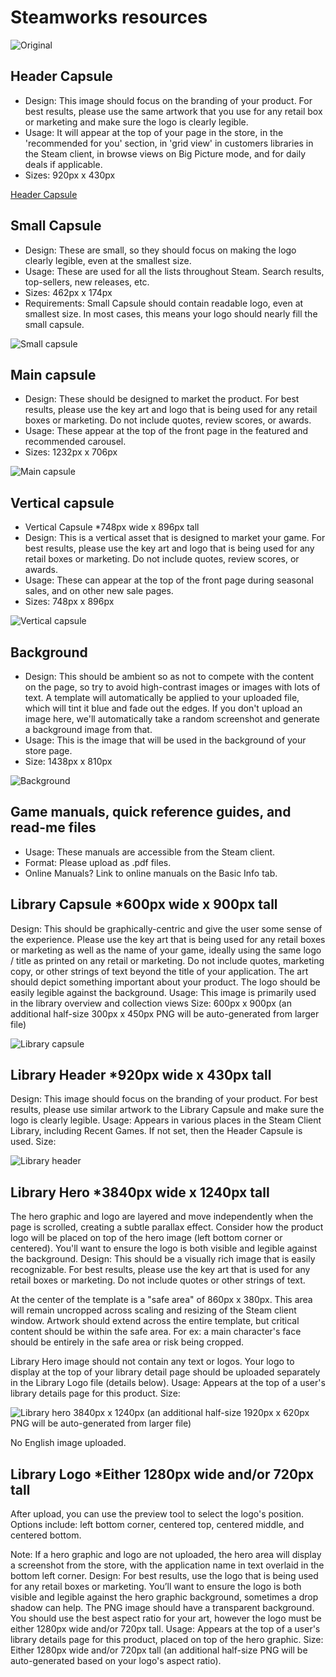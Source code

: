 # Steamworks resources

![Original](title_482_x_281.png)

## Header Capsule 

- Design: This image should focus on the branding of your product. For best results, please use the same artwork that you use for any retail box or marketing and make sure the logo is clearly legible.
- Usage: It will appear at the top of your page in the store, in the 'recommended for you' section, in 'grid view' in customers libraries in the Steam client, in browse views on Big Picture mode, and for daily deals if applicable.
- Sizes: 920px x 430px

[Header Capsule](header_capsule_920_x_430.png)

## Small Capsule 

- Design: These are small, so they should focus on making the logo clearly legible, even at the smallest size.
- Usage: These are used for all the lists throughout Steam. Search results, top-sellers, new releases, etc.
- Sizes: 462px x 174px
- Requirements: Small Capsule should contain readable logo, even at smallest size. In most cases, this means your logo should nearly fill the small capsule.

![Small capsule](small_capsule_462_x_174.png)

## Main capsule

- Design: These should be designed to market the product. For best results, please use the key art and logo that is being used for any retail boxes or marketing. Do not include quotes, review scores, or awards.
- Usage: These appear at the top of the front page in the featured and recommended carousel.
- Sizes: 1232px x 706px

![Main capsule](main_capsule_1232_x_706.png)

## Vertical capsule

- Vertical Capsule *748px wide x 896px tall
- Design: This is a vertical asset that is designed to market your game. For best results, please use the key art and logo that is being used for any retail boxes or marketing. Do not include quotes, review scores, or awards.
- Usage: These can appear at the top of the front page during seasonal sales, and on other new sale pages.
- Sizes: 748px x 896px

![Vertical capsule](vertical_capsule_748_x_896.png)

## Background

- Design: This should be ambient so as not to compete with the content on the page, so try to avoid high-contrast images or images with lots of text. A template will automatically be applied to your uploaded file, which will tint it blue and fade out the edges. If you don't upload an image here, we'll automatically take a random screenshot and generate a background image from that.
- Usage: This is the image that will be used in the background of your store page.
- Size:	1438px x 810px

![Background](background_1438_x_810.png)

## Game manuals, quick reference guides, and read-me files

- Usage: These manuals are accessible from the Steam client.
- Format: Please upload as .pdf files.
- Online Manuals? Link to online manuals on the Basic Info tab.



## Library Capsule *600px wide x 900px tall

Design:
This should be graphically-centric and give the user some sense of the experience. Please use the key art that is being used for any retail boxes or marketing as well as the name of your game, ideally using the same logo / title as printed on any retail or marketing. Do not include quotes, marketing copy, or other strings of text beyond the title of your application. The art should depict something important about your product. The logo should be easily legible against the background.
Usage:
This image is primarily used in the library overview and collection views
Size:
600px x 900px (an additional half-size 300px x 450px PNG will be auto-generated from larger file)

![Library capsule](library_capsure_600_x_900.png)

## Library Header *920px wide x 430px tall
Design:
This image should focus on the branding of your product. For best results, please use similar artwork to the Library Capsule and make sure the logo is clearly legible.
Usage:
Appears in various places in the Steam Client Library, including Recent Games. If not set, then the Header Capsule is used.
Size:

![Library header](library_header_920_x_430.png)


## Library Hero *3840px wide x 1240px tall
The hero graphic and logo are layered and move independently when the page is scrolled, creating a subtle parallax effect. Consider how the product logo will be placed on top of the hero image (left bottom corner or centered). You'll want to ensure the logo is both visible and legible against the background.
Design:
This should be a visually rich image that is easily recognizable. For best results, please use the key art that is used for any retail boxes or marketing. Do not include quotes or other strings of text.

At the center of the template is a "safe area" of 860px x 380px. This area will remain uncropped across scaling and resizing of the Steam client window. Artwork should extend across the entire template, but critical content should be within the safe area. For ex: a main character's face should be entirely in the safe area or risk being cropped.

Library Hero image should not contain any text or logos. Your logo to display at the top of your library detail page should be uploaded separately in the Library Logo file (details below).
Usage:
Appears at the top of a user's library details page for this product.
Size:

![Library hero](library_hero_3840_1240.png
)
3840px x 1240px (an additional half-size 1920px x 620px PNG will be auto-generated from larger file)

No English image uploaded.

## Library Logo *Either 1280px wide and/or 720px tall

After upload, you can use the preview tool to select the logo's position. Options include: left bottom corner, centered top, centered middle, and centered bottom.

Note: If a hero graphic and logo are not uploaded, the hero area will display a screenshot from the store, with the application name in text overlaid in the bottom left corner.
Design:
For best results, use the logo that is being used for any retail boxes or marketing. You’ll want to ensure the logo is both visible and legible against the hero graphic background, sometimes a drop shadow can help. The PNG image should have a transparent background. You should use the best aspect ratio for your art, however the logo must be either 1280px wide and/or 720px tall.
Usage:
Appears at the top of a user's library details page for this product, placed on top of the hero graphic.
Size:
Either 1280px wide and/or 720px tall (an additional half-size PNG will be auto-generated based on your logo's aspect ratio).
